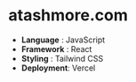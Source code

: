# atashmore.com
- **Language** : JavaScript
- **Framework** : React
- **Styling** : Tailwind CSS
- **Deployment**: Vercel
